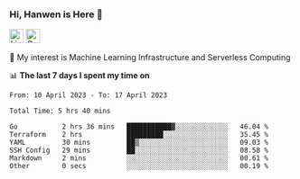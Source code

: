 ### Hi, Hanwen is Here 👋
<p>
	<a href="https://www.linkedin.com/in/liu-hanwen/"><img src="https://img.shields.io/badge/@hanwen-0A66C2?style=flat&logo=LinkedIn&logoColor=white" alt="Linkedin"  height="25px"/></a> 
	<a href="https://scholar.google.com/citations?user=HDF0su0AAAAJ"><img src="https://img.shields.io/badge/scholar-4385FE.svg?&style=plastic&logo=google-scholar&logoColor=white" alt="Google Scholar" height="25px"> </a>
</p>
🌱 My interest is Machine Learning Infrastructure and Serverless Computing

📊 **The last 7 days I spent my time on** 
<!--START_SECTION:waka-->

```text
From: 10 April 2023 - To: 17 April 2023

Total Time: 5 hrs 40 mins

Go           2 hrs 36 mins   ███████████▓░░░░░░░░░░░░░   46.04 %
Terraform    2 hrs           █████████░░░░░░░░░░░░░░░░   35.45 %
YAML         30 mins         ██▒░░░░░░░░░░░░░░░░░░░░░░   09.03 %
SSH Config   29 mins         ██░░░░░░░░░░░░░░░░░░░░░░░   08.58 %
Markdown     2 mins          ░░░░░░░░░░░░░░░░░░░░░░░░░   00.61 %
Other        0 secs          ░░░░░░░░░░░░░░░░░░░░░░░░░   00.19 %
```

<!--END_SECTION:waka-->


<!--
**david990917/david990917** is a ✨ _special_ ✨ repository because its `README.md` (this file) appears on your GitHub profile.

Here are some ideas to get you started:

- 🔭 I’m currently working on ...
- 🌱 I’m currently learning ...
- 👯 I’m looking to collaborate on ...
- 🤔 I’m looking for help with ...
- 💬 Ask me about ...
- 📫 How to reach me: ...
- 😄 Pronouns: ...
- ⚡ Fun fact: ...
-->
